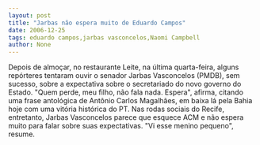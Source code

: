 ```yaml
---
layout: post
title: "Jarbas não espera muito de Eduardo Campos"
date: 2006-12-25
tags: eduardo campos,jarbas vasconcelos,Naomi Campbell
author: None
---
```


Depois de almoçar, no restaurante Leite, na última quarta-feira, alguns repórteres tentaram ouvir o senador Jarbas Vasconcelos (PMDB), sem sucesso, sobre a expectativa sobre o secretariado do novo governo do Estado. 
\"Quem perde, meu filho, não fala nada. Espera\", afirma, citando uma frase antológica de Antônio Carlos Magalhães, em baixa lá pela Bahia hoje com uma vitória histórica do PT.
Nas rodas sociais do Recife, entretanto, Jarbas Vasconcelos parece que esquece ACM e não espera muito para falar sobre suas expectativas. \"Vi esse menino pequeno\", resume. 